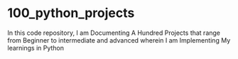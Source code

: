 # 100_python_projects
In this code repository, I am Documenting A Hundred Projects that range from Beginner to intermediate and advanced wherein I am Implementing My learnings in Python
